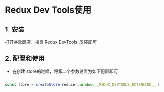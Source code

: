 # Redux Dev Tools使用



## 1. 安装

打开谷歌商店，搜索 Redux DevTools ,安装即可



## 2. 配置和使用

- 在创建 store的时候，将第二个参数设置为如下配置即可

~~~js

const store = createStore(reducer,window.__REDUX_DEVTOOLS_EXTENSION__ && window.__REDUX_DEVTOOLS_EXTENSION__())
~~~

